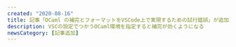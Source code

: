 ```yaml
---
created: "2020-08-16"
title: 記事「OCaml の補完とフォーマットをVSCode上で実現するための試行錯誤」が追加されました
description: VSCの設定でつかうOCaml環境を指定すると補完が効くようになる
newsCategory: [記事追加]
---
```

